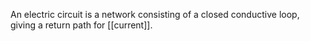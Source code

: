 An electric circuit is a network consisting of a closed conductive loop, giving a return path for [[current]]. 